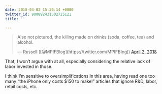 ```yaml
---
date: 2018-04-02 15:39:14 +0000
twitter_id: 980892431502725121
title: ''

---
```

<blockquote class="twitter-tweet"><p lang="en" dir="ltr">Also not pictured, the killing made on drinks (soda, coffee, tea) and alcohol.</p>&mdash; Russell ([@MPIFBlog](https://twitter.com/MPIFBlog)) <a href="https://twitter.com/MPIFBlog/status/980891912856047621?ref_src=twsrc%5Etfw">April 2, 2018</a></blockquote>
<script async src="https://platform.twitter.com/widgets.js" charset="utf-8"></script>

That, I won’t argue with at all, especially considering the relative lack of labor invested in those.

I think I’m sensitive to oversimplifications in this area, having read one too many “the iPhone only costs $150 to make!” articles that ignore R&amp;D, labor, retail costs, etc.
